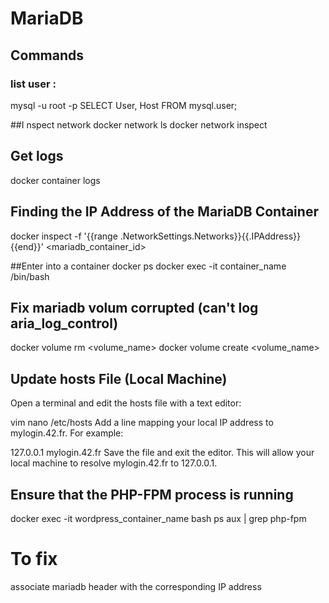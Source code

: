 # MariaDB
## Commands
### list user :
mysql -u root -p
SELECT User, Host FROM mysql.user;

##I nspect network
docker network ls
docker network inspect <network name>

## Get logs
docker container logs <containerID>

## Finding the IP Address of the MariaDB Container
docker inspect -f '{{range .NetworkSettings.Networks}}{{.IPAddress}}{{end}}' <mariadb_container_id>

##Enter into a container
docker ps
docker exec -it container_name /bin/bash

## Fix mariadb volum corrupted (can't log aria_log_control)
docker volume rm <volume_name>
docker volume create <volume_name>

## Update hosts File (Local Machine)
Open a terminal and edit the hosts file with a text editor:

vim nano /etc/hosts
Add a line mapping your local IP address to mylogin.42.fr. For example:

127.0.0.1 mylogin.42.fr
Save the file and exit the editor. This will allow your local machine to resolve mylogin.42.fr to 127.0.0.1.

## Ensure that the PHP-FPM process is running
docker exec -it wordpress_container_name bash
ps aux | grep php-fpm


# To fix
associate mariadb header with the corresponding IP address

